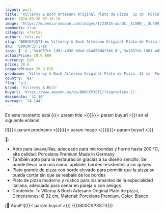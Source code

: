 ```yaml
---
layout: post
title: 'Villeroy & Boch Artesano Original Plato de Pizza  32 cm  Porcelana Premium  Blanco'
date: 2024-09-28 07:18:10
image: 'https://m.media-amazon.com/images/I/21K2A-wLnOL._SL500_._SL400_.jpg'
comments: true
category: ofertas
author: 'tole.es'
slug: 'B00CKP3STI-es Villeroy & Boch Artesano Original Plato de Pizza 32 cm...'
sku: 'B00CKP3STI-es'
tags: [ '&','3a1037cb-1d61-4d38-b3ed-b84d59d4ff46_0','3a1037cb-1d61-4d38-b3ed-b84d59d4ff46_1601','Arborist Merchandising Root','Cocina y comedor','Cubertería, vajilla y cristalería','Custom Stores','Hogar y cocina','Piezas de vajilla','Platos','Platos para pizza','Self Service','Vajilla','boch','villeroy','villeroy & boch','🇪🇸', ]
actualPrice: 20.6 EUR
currency: EUR
price: 20.6
comparePrice: 29.9 EUR
prodname: 'Villeroy & Boch Artesano Original Plato de Pizza  32 cm  Porcelana Premium  Blanco'
country: 'es'
flag: '🇪🇸'
brand: 'Villeroy & Boch'
buyurl: 'https://www.amazon.es/dp/B00CKP3STI/?tag=tolees-21'
descuento: '31.10'
average: '24.144'
---
```


En este momento está [{{< param title >}}]({{< param buyurl >}}) en el siguiente enlace!

[![{{< param prodname >}}]({{< param image >}})]({{< param buyurl >}})

🔎:

- Apto para lavavajillas, adecuado para microondas y horno hasta 200 °C, alta calidad: Porcelana Premium Made in Germany
- También apto para la restauración gracias a su diseño sencillo, Se puede llevar con una mano, apilable, bordes resistentes a los golpes
- Plato grande de pizza con borde elevado para permitir que la pizza se pueda cortar sin que se resbale de los bordes
- Plato de pizza moderno y rústico para los amantes de la especialidad italiana, adecuado para cenar en pareja o con amigos
- Contenido: 1x Villeroy & Boch Artesano Original Plato de pizza, Dimensiones: Ø 32 cm, Material: Porcelana Premium, Color: Blanco

[🛒 Aquí!!!]({{< param buyurl >}})
{{<world>}}B00CKP3STI{{</world>}}
